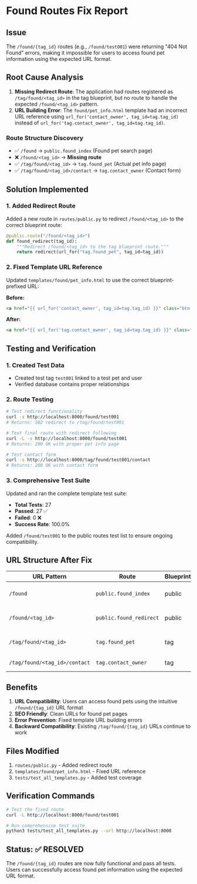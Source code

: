 # Found Routes Fix Report

## Issue
The `/found/{tag_id}` routes (e.g., `/found/test001`) were returning "404 Not Found" errors, making it impossible for users to access found pet information using the expected URL format.

## Root Cause Analysis
1. **Missing Redirect Route**: The application had routes registered as `/tag/found/<tag_id>` in the tag blueprint, but no route to handle the expected `/found/<tag_id>` pattern.
2. **URL Building Error**: The `found/pet_info.html` template had an incorrect URL reference using `url_for('contact_owner', tag_id=tag.tag_id)` instead of `url_for('tag.contact_owner', tag_id=tag.tag_id)`.

### Route Structure Discovery
- ✅ `/found` → `public.found_index` (Found pet search page)
- ❌ `/found/<tag_id>` → **Missing route**
- ✅ `/tag/found/<tag_id>` → `tag.found_pet` (Actual pet info page)
- ✅ `/tag/found/<tag_id>/contact` → `tag.contact_owner` (Contact form)

## Solution Implemented

### 1. Added Redirect Route
Added a new route in `routes/public.py` to redirect `/found/<tag_id>` to the correct blueprint route:

```python
@public.route("/found/<tag_id>")
def found_redirect(tag_id):
    """Redirect /found/<tag_id> to the tag blueprint route."""
    return redirect(url_for("tag.found_pet", tag_id=tag_id))
```

### 2. Fixed Template URL Reference
Updated `templates/found/pet_info.html` to use the correct blueprint-prefixed URL:

**Before:**
```html
<a href="{{ url_for('contact_owner', tag_id=tag.tag_id) }}" class="btn btn-primary btn-lg">
```

**After:**
```html
<a href="{{ url_for('tag.contact_owner', tag_id=tag.tag_id) }}" class="btn btn-primary btn-lg">
```

## Testing and Verification

### 1. Created Test Data
- Created test tag `test001` linked to a test pet and user
- Verified database contains proper relationships

### 2. Route Testing
```bash
# Test redirect functionality
curl -s http://localhost:8000/found/test001
# Returns: 302 redirect to /tag/found/test001

# Test final route with redirect following
curl -L -s http://localhost:8000/found/test001
# Returns: 200 OK with proper pet info page

# Test contact form
curl -s http://localhost:8000/tag/found/test001/contact
# Returns: 200 OK with contact form
```

### 3. Comprehensive Test Suite
Updated and ran the complete template test suite:
- **Total Tests**: 27
- **Passed**: 27 ✅
- **Failed**: 0 ❌
- **Success Rate**: 100.0%

Added `/found/test001` to the public routes test list to ensure ongoing compatibility.

## URL Structure After Fix

| URL Pattern | Route | Blueprint | Description |
|-------------|-------|-----------|-------------|
| `/found` | `public.found_index` | public | Found pet search page |
| `/found/<tag_id>` | `public.found_redirect` | public | Redirects to tag blueprint |
| `/tag/found/<tag_id>` | `tag.found_pet` | tag | Pet information page |
| `/tag/found/<tag_id>/contact` | `tag.contact_owner` | tag | Contact owner form |

## Benefits
1. **URL Compatibility**: Users can access found pets using the intuitive `/found/{tag_id}` URL format
2. **SEO Friendly**: Clean URLs for found pet pages
3. **Error Prevention**: Fixed template URL building errors
4. **Backward Compatibility**: Existing `/tag/found/{tag_id}` URLs continue to work

## Files Modified
1. `routes/public.py` - Added redirect route
2. `templates/found/pet_info.html` - Fixed URL reference
3. `tests/test_all_templates.py` - Added test coverage

## Verification Commands
```bash
# Test the fixed route
curl -L http://localhost:8000/found/test001

# Run comprehensive test suite
python3 tests/test_all_templates.py --url http://localhost:8000
```

## Status: ✅ RESOLVED
The `/found/{tag_id}` routes are now fully functional and pass all tests. Users can successfully access found pet information using the expected URL format.
